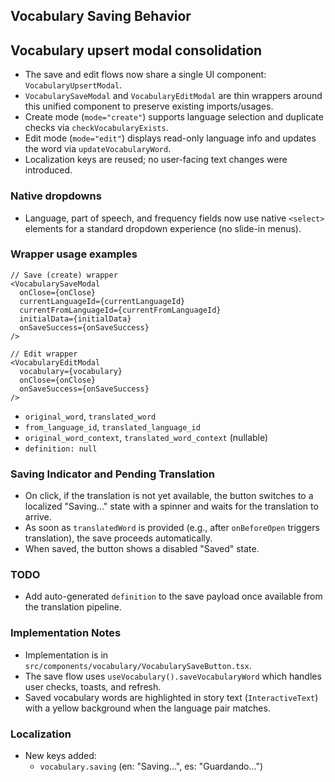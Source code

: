 ## Vocabulary Saving Behavior

## Vocabulary upsert modal consolidation

- The save and edit flows now share a single UI component: `VocabularyUpsertModal`.
- `VocabularySaveModal` and `VocabularyEditModal` are thin wrappers around this unified component to preserve existing imports/usages.
- Create mode (`mode="create"`) supports language selection and duplicate checks via `checkVocabularyExists`.
- Edit mode (`mode="edit"`) displays read-only language info and updates the word via `updateVocabularyWord`.
- Localization keys are reused; no user-facing text changes were introduced.

### Native dropdowns

- Language, part of speech, and frequency fields now use native `<select>` elements for a standard dropdown experience (no slide-in menus).

### Wrapper usage examples

```tsx
// Save (create) wrapper
<VocabularySaveModal
  onClose={onClose}
  currentLanguageId={currentLanguageId}
  currentFromLanguageId={currentFromLanguageId}
  initialData={initialData}
  onSaveSuccess={onSaveSuccess}
/>
```

```tsx
// Edit wrapper
<VocabularyEditModal
  vocabulary={vocabulary}
  onClose={onClose}
  onSaveSuccess={onSaveSuccess}
/>
```

- `original_word`, `translated_word`
- `from_language_id`, `translated_language_id`
- `original_word_context`, `translated_word_context` (nullable)
- `definition: null`

### Saving Indicator and Pending Translation

- On click, if the translation is not yet available, the button switches to a localized "Saving..." state with a spinner and waits for the translation to arrive.
- As soon as `translatedWord` is provided (e.g., after `onBeforeOpen` triggers translation), the save proceeds automatically.
- When saved, the button shows a disabled "Saved" state.

### TODO

- Add auto-generated `definition` to the save payload once available from the translation pipeline.

### Implementation Notes

- Implementation is in `src/components/vocabulary/VocabularySaveButton.tsx`.
- The save flow uses `useVocabulary().saveVocabularyWord` which handles user checks, toasts, and refresh.
- Saved vocabulary words are highlighted in story text (`InteractiveText`) with a yellow background when the language pair matches.

### Localization

- New keys added:
  - `vocabulary.saving` (en: "Saving...", es: "Guardando...")
